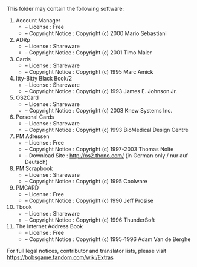 ﻿This folder may contain the following software:

1. Account Manager
   - – License : Free
   - – Copyright Notice : Copyright (c) 2000 Mario Sebastiani
2. ADRp
   - – License : Shareware
   - – Copyright Notice : Copyright (c) 2001 Timo Maier
3. Cards
   - – License : Shareware
   - – Copyright Notice : Copyright (c) 1995 Marc Amick
4. Itty-Bitty Black Book/2
   - – License : Shareware
   - – Copyright Notice : Copyright (c) 1993 James E. Johnson Jr.
5. OS2Card
   - – License : Shareware
   - – Copyright Notice : Copyright (c) 2003 Knew Systems Inc.
6. Personal Cards
   - – License : Shareware
   - – Copyright Notice : Copyright (c) 1993 BioMedical Design Centre
7. PM Adressen
   - – License : Free
   - – Copyright Notice : Copyright (c) 1997-2003 Thomas Nolte
   - – Download Site : http://os2.thono.com/ (in German only / nur auf Deutsch)
8. PM Scrapbook
   - – License : Shareware
   - – Copyright Notice : Copyright (c) 1995 Coolware
9. PMCARD
   - – License : Free
   - – Copyright Notice : Copyright (c) 1990 Jeff Prosise
10. Tbook
    - – License : Shareware
    - – Copyright Notice : Copyright (c) 1996 ThunderSoft
11. The Internet Address Book
    - – License : Free
    - – Copyright Notice : Copyright (c) 1995-1996 Adam Van de Berghe

For full legal notices, contributor and translator lists, please visit https://bobsgame.fandom.com/wiki/Extras